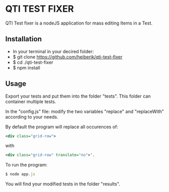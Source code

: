 # QTI TEST FIXER

QTI Test fixer is a nodeJS application for mass editing Items in a Test. 

## Installation

* In your terminal in your decired folder:
* $ git clone https://github.com/heiberik/qti-test-fixer
* $ cd ./qti-test-fixer
* $ npm install


## Usage 

Export your tests and put them into the folder "tests". This folder can container multiple tests. 

In the "config.js" file: modify the two variables "replace" and "replaceWith" according to your needs. 

By default the program will replace all occurences of: 
```xml
<div class="grid-row">
``` 
with 
```xml
<div class="grid-row" translate="no">'.
``` 

To run the program:

```javascript
$ node app.js
```

You will find your modified tests in the folder "results". 
